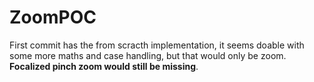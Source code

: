 # ZoomPOC

First commit has the from scracth implementation, it seems doable with some more maths and case handling, but that would only be zoom. **Focalized pinch zoom would still be missing**.
